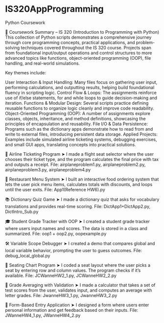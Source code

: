 # IS320AppProgramming
Python Coursework 

📘 Coursework Summary – IS 320 (Introduction to Programming with Python)
This collection of Python scripts demonstrates a comprehensive journey through core programming concepts, practical applications, and problem-solving techniques covered throughout the IS 320 course. Projects span from foundational input/output operations and control structures to more advanced topics like functions, object-oriented programming (OOP), file handling, and real-world simulations.

Key themes include:

User Interaction & Input Handling: Many files focus on gathering user input, performing calculations, and outputting results, helping build foundational fluency in scripting logic.
Control Flow & Loops: The assignments reinforce use of if/else statements, for and while loops to guide decision-making and iteration.
Functions & Modular Design: Several scripts practice defining reusable functions to organize logic cleanly and improve code readability.
Object-Oriented Programming (OOP): A number of assignments explore classes, objects, inheritance, and method definitions, showcasing the principles of encapsulation and reusability.
File I/O & Data Persistence: Programs such as the dictionary apps demonstrate how to read from and write to external files, introducing persistent data storage.
Applied Projects: Examples include simulated airline ticketing systems, debugging exercises, and small GUI apps, translating concepts into practical solutions.


🛫 Airline Ticketing Program
➤ I made a flight seat selector where the user chooses their ticket type, and the program calculates the final price with tax and outputs a receipt.
File: airplaneproblem1.py, airplaneproblem2.py, airplaneproblem3.py, airplaneproblem4.py

🍔 Restaurant Menu System
➤ I built an interactive food ordering system that lets the user pick menu items, calculates totals with discounts, and loops until the user exits.
File: App1(Reference HW6).py

📚 Dictionary Quiz Game
➤ I made a dictionary quiz that asks for vocabulary translations and provides real-time scoring.
File: DictApp1+DictApp2.py, DictIntro_Sub.py

🎓 Student Grade Tracker with OOP
➤ I created a student grade tracker where users input names and scores. The data is stored in a class and summarized.
File: oop1 + oop2.py, oopexample.py

🛠️ Variable Scope Debugger
➤ I created a demo that compares global and local variable behavior, prompting the user to guess outcomes.
File: debug_local_global.py

🎫 Seating Chart Program
➤ I coded a seat layout where the user picks a seat by entering row and column values. The program checks if it’s available.
File: JCWanneHW2_1.py, JCWanneHW2_2.py

🧮 Grade Averaging with Validation
➤ I made a calculator that takes a set of test scores from the user, validates input, and computes an average with letter grades.
File: JwanneHW3_1.py, JwanneHW3_2.py

📝 Form-Based Entry Application
➤ I designed a form where users enter personal information and get feedback based on their inputs.
File: JWanneHW4_1.py, JWanneHW4_2.py
